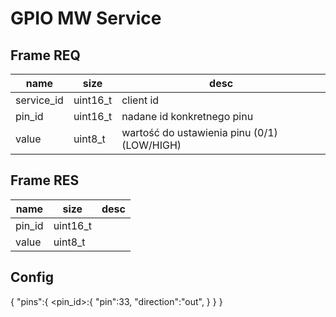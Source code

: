 # GPIO MW Service

## Frame REQ
| name | size | desc |
| --- | --- | --- |
| service_id | uint16_t | client id |
| pin_id | uint16_t | nadane id konkretnego pinu |
| value | uint8_t | wartość do ustawienia pinu (0/1)(LOW/HIGH) |

## Frame RES
| name | size | desc |
| --- | --- | --- |
| pin_id | uint16_t | |
| value | uint8_t | |

## Config

{
    "pins":{
        <pin_id>:{
            "pin":33,
            "direction":"out",
        }
    }
}